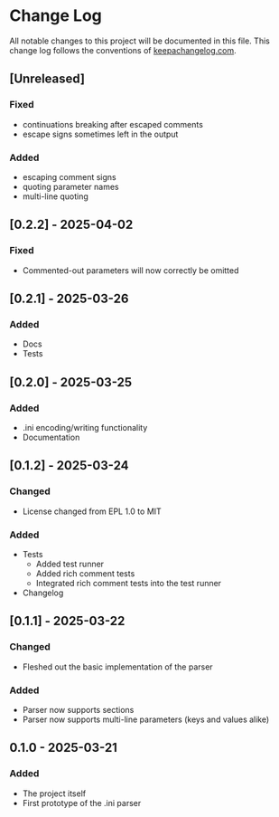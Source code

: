 # Change Log
All notable changes to this project will be documented in this file. This change log follows the conventions of [keepachangelog.com](http://keepachangelog.com/).

## [Unreleased]
### Fixed
- continuations breaking after escaped comments
- escape signs sometimes left in the output
### Added
- escaping comment signs
- quoting parameter names
- multi-line quoting

## [0.2.2] - 2025-04-02
### Fixed
- Commented-out parameters will now correctly be omitted

## [0.2.1] - 2025-03-26
### Added
- Docs
- Tests

## [0.2.0] - 2025-03-25
### Added
- .ini encoding/writing functionality
- Documentation

## [0.1.2] - 2025-03-24
### Changed
- License changed from EPL 1.0 to MIT
### Added
- Tests
    - Added test runner
    - Added rich comment tests
    - Integrated rich comment tests into the test runner
- Changelog

## [0.1.1] - 2025-03-22
### Changed
- Fleshed out the basic implementation of the parser
### Added
- Parser now supports sections
- Parser now supports multi-line parameters (keys and values alike)

## 0.1.0 - 2025-03-21
### Added
- The project itself
- First prototype of the .ini parser
